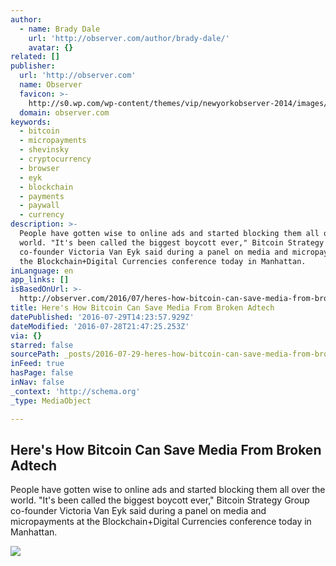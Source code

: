 ```yaml
---
author:
  - name: Brady Dale
    url: 'http://observer.com/author/brady-dale/'
    avatar: {}
related: []
publisher:
  url: 'http://observer.com'
  name: Observer
  favicon: >-
    http://s0.wp.com/wp-content/themes/vip/newyorkobserver-2014/images/favicons/favicon-16x16.png
  domain: observer.com
keywords:
  - bitcoin
  - micropayments
  - shevinsky
  - cryptocurrency
  - browser
  - eyk
  - blockchain
  - payments
  - paywall
  - currency
description: >-
  People have gotten wise to online ads and started blocking them all over the
  world. "It's been called the biggest boycott ever," Bitcoin Strategy Group
  co-founder Victoria Van Eyk said during a panel on media and micropayments at
  the Blockchain+Digital Currencies conference today in Manhattan.
inLanguage: en
app_links: []
isBasedOnUrl: >-
  http://observer.com/2016/07/heres-how-bitcoin-can-save-media-from-broken-adtech/
title: Here's How Bitcoin Can Save Media From Broken Adtech
datePublished: '2016-07-29T14:23:57.929Z'
dateModified: '2016-07-28T21:47:25.253Z'
via: {}
starred: false
sourcePath: _posts/2016-07-29-heres-how-bitcoin-can-save-media-from-broken-adtech.md
inFeed: true
hasPage: false
inNav: false
_context: 'http://schema.org'
_type: MediaObject

---
```

<article style=""><h1>Here's How Bitcoin Can Save Media From Broken Adtech</h1><p>People have gotten wise to online ads and started blocking them all over the world. "It's been called the biggest boycott ever," Bitcoin Strategy Group co-founder Victoria Van Eyk said during a panel on media and micropayments at the Blockchain+Digital Currencies conference today in Manhattan.</p><img src="https://i0.wp.com/nyoobserver.files.wordpress.com/2016/07/gettyimages-452101474.jpg?quality=80&amp;strip&amp;ssl=1&amp;fit=440%2C330" /></article>